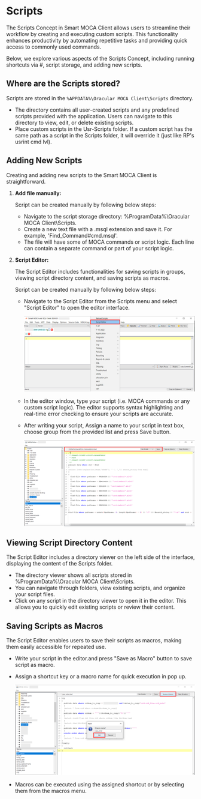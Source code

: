 # Scripts

The Scripts Concept in Smart MOCA Client allows users to streamline their workflow by creating and executing custom scripts. This functionality enhances productivity by automating repetitive tasks and providing quick access to commonly used commands.

Below, we explore various aspects of the Scripts Concept, including running shortcuts via #, script storage, and adding new scripts.

## Where are the Scripts stored?

Scripts are stored in the `%APPDATA%\Oracular MOCA Client\Scripts` directory.

- The directory contains all user-created scripts and any predefined scripts provided with the application. Users can navigate to this directory to view, edit, or delete existing scripts.
- Place custom scripts in the Usr-Scripts folder. If a custom script has the same path as a script in the Scripts folder, it will override it (just like RP's usrint cmd lvl).

## Adding New Scripts

Creating and adding new scripts to the Smart MOCA Client is straightforward. 

1. **Add file manually:**

    Script can be created manually by following below steps:

   - Navigate to the script storage directory: %ProgramData%\Oracular MOCA Client\Scripts.
   - Create a new text file with a .msql extension and save it. For example, 'Find_Command#cmd.msql'.
   - The file will have some of MOCA commands or script logic. Each line can contain a separate command or part of your script logic.

2. **Script Editor:**

    The Script Editor includes functionalities for saving scripts in groups, viewing script directory content, and saving scripts as macros.

    Script can be created manually by following below steps:

   - Navigate to the Script Editor from the Scripts menu and select "Script Editor" to open the editor interface.
  
      ![script](../.attachments/script2.png)

   - In the editor window, type your script (i.e. MOCA commands or any custom script logic). The editor supports syntax highlighting and real-time error checking to ensure your scripts are accurate.
   - After writing your script, Assign a name to your script in text box, choose group from the provided list and press Save button.

      ![script](../.attachments/script3.png)

## Viewing Script Directory Content

The Script Editor includes a directory viewer on the left side of the interface, displaying the content of the Scripts folder.

- The directory viewer shows all scripts stored in %ProgramData%\Oracular MOCA Client\Scripts.
- You can navigate through folders, view existing scripts, and organize your script files.
- Click on any script in the directory viewer to open it in the editor.
This allows you to quickly edit existing scripts or review their content.

## Saving Scripts as Macros

The Script Editor enables users to save their scripts as macros, making them easily accessible for repeated use.

- Write your script in the editor.and press "Save as Macro" button to save script as macro.
- Assign a shortcut key or a macro name for quick execution in pop up.

  ![script](../.attachments/script4.png)
  
- Macros can be executed using the assigned shortcut or by selecting them from the macros menu.